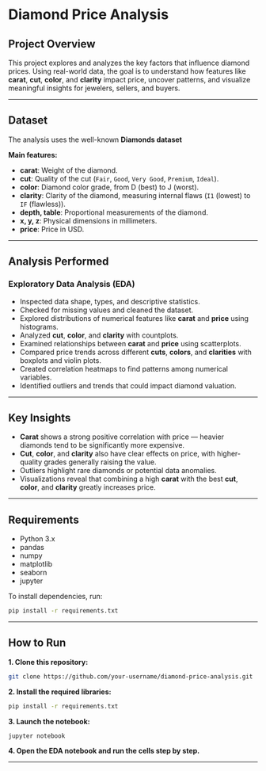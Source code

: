 # Diamond Price Analysis

## Project Overview

This project explores and analyzes the key factors that influence diamond prices. Using real-world data, the goal is to understand how features like **carat**, **cut**, **color**, and **clarity** impact price, uncover patterns, and visualize meaningful insights for jewelers, sellers, and buyers.

---

## Dataset

The analysis uses the well-known **Diamonds dataset**

**Main features:**
- **carat**: Weight of the diamond.
- **cut**: Quality of the cut (`Fair`, `Good`, `Very Good`, `Premium`, `Ideal`).
- **color**: Diamond color grade, from D (best) to J (worst).
- **clarity**: Clarity of the diamond, measuring internal flaws (`I1` (lowest) to `IF` (flawless)).
- **depth, table**: Proportional measurements of the diamond.
- **x, y, z**: Physical dimensions in millimeters.
- **price**: Price in USD.

---

## Analysis Performed

### Exploratory Data Analysis (EDA)
- Inspected data shape, types, and descriptive statistics.
- Checked for missing values and cleaned the dataset.
- Explored distributions of numerical features like **carat** and **price** using histograms.
- Analyzed **cut**, **color**, and **clarity** with countplots.
- Examined relationships between **carat** and **price** using scatterplots.
- Compared price trends across different **cuts**, **colors**, and **clarities** with boxplots and violin plots.
- Created correlation heatmaps to find patterns among numerical variables.
- Identified outliers and trends that could impact diamond valuation.

---

## Key Insights

- **Carat** shows a strong positive correlation with price — heavier diamonds tend to be significantly more expensive.
- **Cut**, **color**, and **clarity** also have clear effects on price, with higher-quality grades generally raising the value.
- Outliers highlight rare diamonds or potential data anomalies.
- Visualizations reveal that combining a high **carat** with the best **cut**, **color**, and **clarity** greatly increases price.

---

## Requirements

- Python 3.x
- pandas
- numpy
- matplotlib
- seaborn
- jupyter

To install dependencies, run:

```bash
pip install -r requirements.txt
```

---

## How to Run

**1. Clone this repository:**
```bash
git clone https://github.com/your-username/diamond-price-analysis.git
```

**2. Install the required libraries:**
```bash
pip install -r requirements.txt
```

**3. Launch the notebook:**
```bash
jupyter notebook
```

**4. Open the EDA notebook and run the cells step by step.**

---
